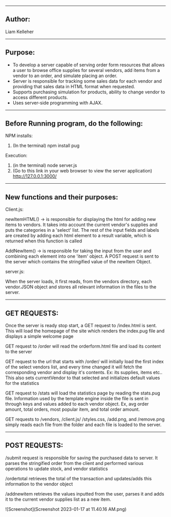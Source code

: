 ----------------------------------------
Author:
----------------------------------------
Liam Kelleher

----------------------------------------
Purpose: 
----------------------------------------
- To develop a server capable of serving order form resources that allows a user to browse office supplies for several vendors, 
add items from a vendor to an order, and simulate placing an order. 
- Server is responsible for tracking some sales data for each vendor and providing that sales data in HTML format when requested.
- Supports purchasing simulation for products, ability to change vendor to access different products.
- Uses server-side programming with AJAX.


----------------------------------------
Before Running program, do the following:
----------------------------------------
NPM installs: 
1. (In the terminal) npm install pug

Execution: 
1. (in the terminal) node server.js 
2. (Go to this link in your web browser to view the server application) http://127.0.0.1:3000/


----------------------------------------
New functions and their purposes:
----------------------------------------
Client.js:

newItemHTML() -> is responsible for displaying the html for adding new items to vendors. It takes into account the current vendor's supplies and puts the categories in a 'select' list. The rest of the input fields and labels are created by adding each html element to a result variable, which is returned when this function is called

AddNewItem() -> is responsible for taking the input from the user and combining each element into one 'item' object. A POST request is sent to the server which contains the stringified value of the newItem Object.


server.js:

When the server loads, it first reads, from the vendors directory, each vendor.JSON object and stores all relevant information in the files to the server.

----------------------------------------
GET REQUESTS:
----------------------------------------
Once the server is ready stop start, a GET request to /index.html is sent. This will load the homepage of the site which renders the index.pug file and displays a simple welcome page

GET request to /order will read the orderform.html file and load its content to the server

GET request to the url that starts with /order/ will initially load the first index of the select vendors list,  and every time changed it will fetch the corresponding vendor and display it's contents. Ex: its supplies, items etc..
This also sets currentVendor to that selected and initializes default values for the statistics 

GET request to /stats will load the statistics page by reading the stats.pug file. Information used by the template engine inside the file is sent in through keys and values added to each vendor object. Ex, avg order amount, total orders, most popular item, and total order amount.

GET requests to /vendors, /client.js/ /styles.css, /add.png, and /remove.png simply reads each file from the folder and each file is loaded to the server.

----------------------------------------
POST REQUESTS:
----------------------------------------
/submit request is responsible for saving the purchased data to server. It parses the stringified order from the client and performed various operations to update stock, and vendor statistics

/ordertotal retrieves the total of the transaction and updates/adds this information to the vendor object

/addnewitem retrieves the values inputted from the user, parses it and adds it to the current vendor supplies list as a new item.

![Screenshot](Screenshot 2023-01-17 at 11.40.16 AM.png)

		
